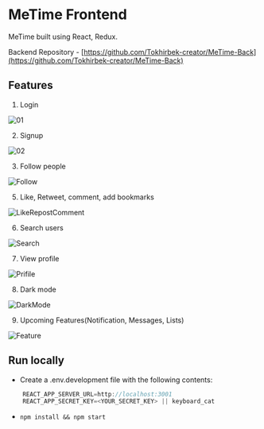 # MeTime Frontend

MeTime built using React, Redux.

Backend Repository - [https://github.com/Tokhirbek-creator/MeTime-Back](https://github.com/Tokhirbek-creator/MeTime-Back)

## Features
1. Login

![01](https://user-images.githubusercontent.com/76901834/169280668-e1f7b8e0-cbd1-4551-baf0-e0435ddb2a6a.gif)

2. Signup

![02](https://user-images.githubusercontent.com/76901834/169280690-462c146e-3931-4994-b3b3-277cc7eff725.gif)

3. Follow people

![Follow](https://user-images.githubusercontent.com/76901834/169292316-403b6213-aaf6-42b3-a9d5-038e8e0ad92f.gif)

5. Like, Retweet, comment, add bookmarks

![LikeRepostComment](https://user-images.githubusercontent.com/76901834/169293417-dc8a049e-13c3-4d0b-85c8-c81033bf7ef4.gif)

6. Search users

![Search](https://user-images.githubusercontent.com/76901834/169293731-57b153e5-4e48-4ca7-964f-bc0cdb2edf67.gif)

7. View profile

![Prifile](https://user-images.githubusercontent.com/76901834/169294169-204477c8-cef3-44a1-814a-141d2befc0f3.gif)

8. Dark mode

![DarkMode](https://user-images.githubusercontent.com/76901834/169314965-2b30b98b-4222-43e2-9f8d-ba923b1610f2.gif)

9. Upcoming Features(Notification, Messages, Lists)

![Feature](https://user-images.githubusercontent.com/76901834/169315170-25d51e31-f7f5-4680-897d-2c59809efbac.gif)

## Run locally

- Create a .env.development file with the following contents:

```javascript
    REACT_APP_SERVER_URL=http://localhost:3001
    REACT_APP_SECRET_KEY=<YOUR_SECRET_KEY> || keyboard_cat
```

- `npm install && npm start`
